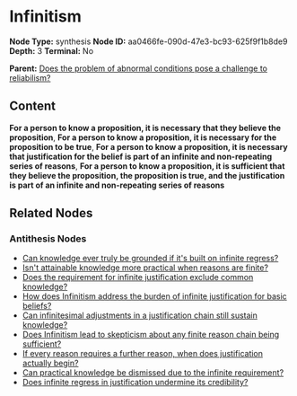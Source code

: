# Infinitism

**Node Type:** synthesis
**Node ID:** aa0466fe-090d-47e3-bc93-625f9f1b8de9
**Depth:** 3
**Terminal:** No

**Parent:** [Does the problem of abnormal conditions pose a challenge to reliabilism?](does-the-problem-of-abnormal-conditions-pose-a-challenge-to-reliabilism-antithesis-da012807-fcbc-42b9-b722-7f4842015fd4.md)

## Content

**For a person to know a proposition, it is necessary that they believe the proposition**, **For a person to know a proposition, it is necessary for the proposition to be true**, **For a person to know a proposition, it is necessary that justification for the belief is part of an infinite and non-repeating series of reasons**, **For a person to know a proposition, it is sufficient that they believe the proposition, the proposition is true, and the justification is part of an infinite and non-repeating series of reasons**

## Related Nodes

### Antithesis Nodes

- [Can knowledge ever truly be grounded if it's built on infinite regress?](can-knowledge-ever-truly-be-grounded-if-its-built-on-infinite-regress-antithesis-67cc35ee-62a7-45cb-aff6-8b9e9d524614.md)
- [Isn't attainable knowledge more practical when reasons are finite?](isnt-attainable-knowledge-more-practical-when-reasons-are-finite-antithesis-137cf62c-c6b1-43c0-8900-6c8f5e9aada3.md)
- [Does the requirement for infinite justification exclude common knowledge?](does-the-requirement-for-infinite-justification-exclude-common-knowledge-antithesis-acee85e7-e616-43f6-aa65-e416aff5f5f7.md)
- [How does Infinitism address the burden of infinite justification for basic beliefs?](how-does-infinitism-address-the-burden-of-infinite-justification-for-basic-beliefs-antithesis-fbb9947b-6ced-460c-8c27-e510861928e4.md)
- [Can infinitesimal adjustments in a justification chain still sustain knowledge?](can-infinitesimal-adjustments-in-a-justification-chain-still-sustain-knowledge-antithesis-b5ddac60-5f7f-4387-b40e-7c3f692d0f92.md)
- [Does Infinitism lead to skepticism about any finite reason chain being sufficient?](does-infinitism-lead-to-skepticism-about-any-finite-reason-chain-being-sufficient-antithesis-cff5346b-7442-4f1c-b5b6-3c84165f8bdc.md)
- [If every reason requires a further reason, when does justification actually begin?](if-every-reason-requires-a-further-reason-when-does-justification-actually-begin-antithesis-95ac45d6-2118-4d90-bec6-aedfc1d5b643.md)
- [Can practical knowledge be dismissed due to the infinite requirement?](can-practical-knowledge-be-dismissed-due-to-the-infinite-requirement-antithesis-d2b5c1d9-3e8c-4f18-bb52-466837c1602a.md)
- [Does infinite regress in justification undermine its credibility?](does-infinite-regress-in-justification-undermine-its-credibility-antithesis-abebd6c4-0739-4a4b-b8c4-61d0e2c9190a.md)
